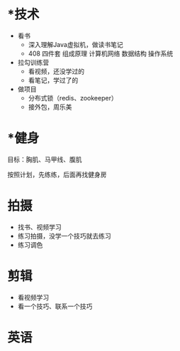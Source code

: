#  *技术

- 看书
  - 深入理解Java虚拟机，做读书笔记
  - 408 四件套 组成原理 计算机网络 数据结构 操作系统
- 拉勾训练营
  - 看视频，还没学过的
  - 看笔记，学过了的
- 做项目
  - 分布式锁（redis、zookeeper）
  - 接外包，周乐美

#  *健身

目标：胸肌、马甲线、腹肌

按照计划，先练练，后面再找健身房



#  拍摄

- 找书、视频学习
- 练习拍摄，没学一个技巧就去练习
- 练习调色

#  剪辑

- 看视频学习
- 看一个技巧、联系一个技巧

#  英语


